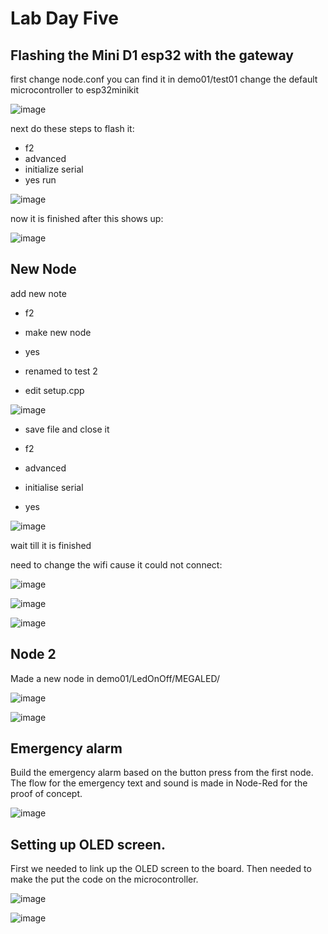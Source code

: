 # Lab Day Five

## Flashing the Mini D1 esp32 with the gateway

first change node.conf
you can find it in demo01/test01
change the default microcontroller to esp32minikit

![image](https://github.com/JesperHartsuiker/IoT-module/assets/82671856/82e117e1-b867-491f-97a3-3631eda52b89)


next do these steps to flash it:
- f2
- advanced
- initialize serial
- yes run

![image](https://github.com/JesperHartsuiker/IoT-module/assets/82671856/ef9c47ee-5e8a-4fd1-b99a-0eaa1f17f54c)

now it is finished after this shows up:

![image](https://github.com/JesperHartsuiker/IoT-module/assets/82671856/f2327638-ccf3-42dd-a8cf-ffcfe672adfa)



## New Node

add new note
- f2
- make new node
- yes
- renamed to test 2

- edit setup.cpp

![image](https://github.com/JesperHartsuiker/IoT-module/assets/82671856/5ba9c37d-5cd9-4f2b-a83f-8b656b930329)

- save file and close it

- f2
- advanced
- initialise serial
- yes

![image](https://github.com/JesperHartsuiker/IoT-module/assets/82671856/41d6d45f-aaa0-4a81-9a6d-cf1084f18a5e)

wait till it is finished



need to change the wifi cause it could not connect:

![image](https://github.com/JesperHartsuiker/IoT-module/assets/82671856/2a9c87d7-4801-48fe-ab38-f223ec81e632)


![image](https://github.com/JesperHartsuiker/IoT-module/assets/82671856/3bba9a3f-87ab-41ed-b570-10c9ccf5ffc6)




![image](https://github.com/JesperHartsuiker/IoT-module/assets/82671856/d1569200-d724-4fb4-bcb9-d959cbbb1fcb)


## Node 2

Made a new node in demo01/LedOnOff/MEGALED/

![image](https://github.com/JesperHartsuiker/IoT-module/assets/82671856/e5d81d99-9b74-4d79-b42f-0ccafb8088ee)



![image](https://github.com/JesperHartsuiker/IoT-module/assets/82671856/2417b517-d98b-45e7-9e59-05878039d3cf)




## Emergency alarm

Build the emergency alarm based on the button press from the first node. The flow for the emergency text and sound is made in Node-Red for the proof of concept.

![image](https://github.com/JesperHartsuiker/IoT-module/assets/82671856/d2d06ac7-49fa-4630-a734-7b46622e8661)




## Setting up OLED screen.

First we needed to link up the OLED screen to the board. Then needed to make the put the code on the microcontroller.

![image](https://github.com/JesperHartsuiker/IoT-module/assets/82671856/57563349-e119-4029-9734-414a7af1b10f)




![image](https://github.com/JesperHartsuiker/IoT-module/assets/82671856/8d1d8251-6c6c-4e38-827a-dac6c02c9b96)



